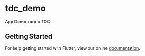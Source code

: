 # tdc_demo

App Demo para o TDC

## Getting Started

For help getting started with Flutter, view our online
[documentation](https://flutter.io/).
